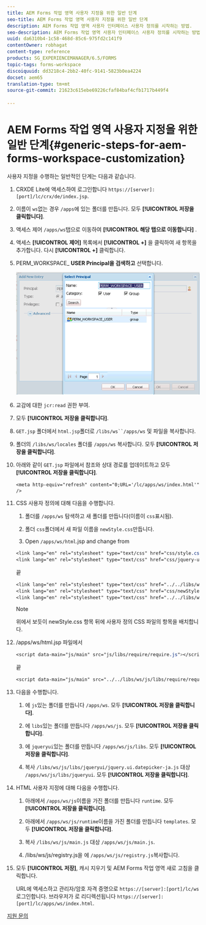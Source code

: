 ```yaml
---
title: AEM Forms 작업 영역 사용자 지정을 위한 일반 단계
seo-title: AEM Forms 작업 영역 사용자 지정을 위한 일반 단계
description: AEM Forms 작업 영역 사용자 인터페이스 사용자 정의를 시작하는 방법.
seo-description: AEM Forms 작업 영역 사용자 인터페이스 사용자 정의를 시작하는 방법.
uuid: da6310b4-1c58-468d-85c6-975fd2c141f9
contentOwner: robhagat
content-type: reference
products: SG_EXPERIENCEMANAGER/6.5/FORMS
topic-tags: forms-workspace
discoiquuid: dd3218c4-2bb2-40fc-9141-5823b0ea4224
docset: aem65
translation-type: tm+mt
source-git-commit: 21623c615ebe69226cfaf84baf4cfb1717b449f4

---
```



# AEM Forms 작업 영역 사용자 지정을 위한 일반 단계{#generic-steps-for-aem-forms-workspace-customization}

사용자 지정을 수행하는 일반적인 단계는 다음과 같습니다.

1. CRXDE Lite에 액세스하여 로그인합니다 `https://[server]:[port]/lc/crx/de/index.jsp`.
1. 이름이 `ws`없는 경우 `/apps`에 있는 폴더를 만듭니다. 모두 **[!UICONTROL 저장을 클릭합니다]**.
1. 액세스 제어 `/apps/ws`탭으로 이동하여 **[!UICONTROL 해당 탭으로 이동합니다]** .
1. 액세스 **[!UICONTROL 제어]** 목록에서 **[!UICONTROL +]** 을 클릭하여 새 항목을 추가합니다. 다시 **[!UICONTROL +]** 클릭합니다.
1. PERM_WORKSPACE_ **USER Principal을 검색하고** 선택합니다.

   ![HTML 작업 영역을 사용자 정의하려면 일반 단계의 일부로 PERM_WORKSPACE_USER 주체를 선택합니다.](assets/perm_workspace_user.png)

1. 교감에 대한 `jcr:read` 권한 부여.
1. 모두 **[!UICONTROL 저장을 클릭합니다]**.
1. `GET.jsp` 폴더에서 `html.jsp`폴더로 `/libs/ws``/apps/ws` 및 파일을 복사합니다.
1. 폴더의 `/libs/ws/locales` 폴더를 `/apps/ws` 복사합니다. 모두 **[!UICONTROL 저장을 클릭합니다]**.
1. 아래와 같이 `GET.jsp` 파일에서 참조와 상대 경로를 업데이트하고 모두 **[!UICONTROL 저장을 클릭합니다]**.

   ```
   <meta http-equiv="refresh" content="0;URL='/lc/apps/ws/index.html'" />
   ```

1. CSS 사용자 정의에 대해 다음을 수행합니다.

   1. 폴더를 `/apps/ws` 탐색하고 새 폴더를 만듭니다(이름이 `css`표시됨).

   1. 폴더 `css`폴더에서 새 파일 이름을 `newStyle.css`만듭니다.

   1. Open `/apps/ws/html`.jsp and change from

   ```css
   <link lang="en" rel="stylesheet" type="text/css" href="css/style.css" />
   <link lang="en" rel="stylesheet" type="text/css" href="css/jquery-ui.css"/>
   ```

   끝

   ```css
   <link lang="en" rel="stylesheet" type="text/css" href="../../libs/ws/css/style.css" />
   <link lang="en" rel="stylesheet" type="text/css" href="css/newStyle.css" />
   <link lang="en" rel="stylesheet" type="text/css" href="../../libs/ws/css/jquery-ui.css"/>
   ```

   >[!NOTE]
   >
   >위에서 보듯이 newStyle.css 항목 뒤에 사용자 정의 CSS 파일의 항목을 배치합니다.

1. /apps/ws/html.jsp 파일에서

   ```css
   <script data-main="js/main" src="js/libs/require/require.js"></script>
   ```

   끝

   ```css
   <script data-main="js/main" src="../../libs/ws/js/libs/require/require.js"></script>
   ```

1. 다음을 수행합니다.

   1. 에 `js`있는 폴더를 만듭니다 `/apps/ws`. 모두 **[!UICONTROL 저장을 클릭합니다]**.

   1. 에 `libs`있는 폴더를 만듭니다 `/apps/ws/js`. 모두 **[!UICONTROL 저장을 클릭합니다]**.

   1. 에 `jqueryui`있는 폴더를 만듭니다 `/apps/ws/js/libs`. 모두 **[!UICONTROL 저장을 클릭합니다]**.

   1. 복사 `/libs/ws/js/libs/jqueryui/jquery.ui.datepicker-ja.js` 대상 `/apps/ws/js/libs/jqueryui`. 모두 **[!UICONTROL 저장을 클릭합니다]**.

1. HTML 사용자 지정에 대해 다음을 수행합니다.

   1. 아래에서 `/apps/ws/js`이름을 가진 폴더를 만듭니다 `runtime`. 모두 **[!UICONTROL 저장을 클릭합니다]**.

   1. 아래에서 `/apps/ws/js/runtime`이름을 가진 폴더를 만듭니다 `templates`. 모두 **[!UICONTROL 저장을 클릭합니다]**.

   1. 복사 `/libs/ws/js/main.js` 대상 `/apps/ws/js/main.js`.

   1. /libs/ws/js/registry.js을 에 `/apps/ws/js/registry.js`복사합니다.

1. 모두 **[!UICONTROL 저장]**, 캐시 지우기 및 AEM Forms 작업 영역 새로 고침을 클릭합니다.

   URL에 액세스하고 관리자/암호 자격 증명으로 `https://[server]:[port]/lc/ws` 로그인합니다. 브라우저가 로 리디렉션됩니다 `https://[server]:[port]/lc/apps/ws/index.html`.

[지원 문의](https://www.adobe.com/account/sign-in.supportportal.html)
